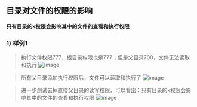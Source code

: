 
## 目录对文件的权限的影响
**只有目录的x权限会影响其中的文件的查看和执行权限**

### 1) 样例1

> 执行文件权限777，根目录权限也是777；但是父目录700，文件无法读取和执行
![image](https://user-images.githubusercontent.com/16630659/71791533-59d7b280-3070-11ea-878c-88357ff3df91.png)

> 所有父目录添加执行权限后，文件可以读取和执行了
![image](https://user-images.githubusercontent.com/16630659/71791587-7f64bc00-3070-11ea-8e35-9c2420573536.png)

> 进一步测试去掉直接父目录的读写权限，可以看出：只有目录的x权限会影响其中的文件的查看和执行权限
![image](https://user-images.githubusercontent.com/16630659/71791649-bfc43a00-3070-11ea-9c79-e21bfd18ce4d.png)


